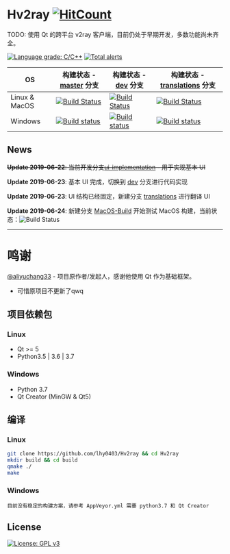 # Hv2ray [![HitCount](http://hits.dwyl.io/lhy0403/Hv2ray.svg)](http://hits.dwyl.io/lhy0403/Hv2ray)

TODO: 使用 Qt 的跨平台 v2ray 客户端，目前仍处于早期开发，多数功能尚未齐全。

[![Language grade: C/C++](https://img.shields.io/lgtm/grade/cpp/g/lhy0403/Hv2ray.svg?logo=lgtm&logoWidth=18)](https://lgtm.com/projects/g/lhy0403/Hv2ray/context:cpp) [![Total alerts](https://img.shields.io/lgtm/alerts/g/lhy0403/Hv2ray.svg?logo=lgtm&logoWidth=18)](https://lgtm.com/projects/g/lhy0403/Hv2ray/alerts/)

| OS            | 构建状态 - [master](https://github.com/lhy0403/Hv2ray/tree/master) 分支 | 构建状态 - [dev](https://github.com/lhy0403/Hv2ray/tree/dev) 分支 | 构建状态 - [translations](https://github.com/lhy0403/Hv2ray/tree/translations) 分支 |
| ------------- | ------------------------------------------------------------ | ------------------------------------------------------------ | ------------------------------------------------------------ |
| Linux & MacOS | [![Build Status](https://travis-ci.com/lhy0403/Hv2ray.svg?branch=master)](https://travis-ci.com/lhy0403/Hv2ray) | [![Build Status](https://travis-ci.com/lhy0403/Hv2ray.svg?branch=dev)](https://travis-ci.com/lhy0403/Hv2ray) | [![Build Status](https://travis-ci.com/lhy0403/Hv2ray.svg?branch=translations)](https://travis-ci.com/lhy0403/Hv2ray) |
| Windows       | [![Build status](https://ci.appveyor.com/api/projects/status/ml51d2s41pqmfgme/branch/master?svg=true)](https://ci.appveyor.com/project/lhy0403/hv2ray/branch/master) | [![Build status](https://ci.appveyor.com/api/projects/status/ml51d2s41pqmfgme/branch/dev?svg=true)](https://ci.appveyor.com/project/lhy0403/hv2ray/branch/dev) | [![Build status](https://ci.appveyor.com/api/projects/status/ml51d2s41pqmfgme/branch/translations?svg=true)](https://ci.appveyor.com/project/lhy0403/hv2ray/branch/translations) |

## News
~~**Update 2019-06-22**: 当前开发分支[ui-implementation](https://github.com/lhy0403/Hv2ray/tree/ui-implementation) - 用于实现基本 UI~~

**Update 2019-06-23**: 基本 UI 完成，切换到 [dev](https://github.com/lhy0403/Hv2ray/tree/dev) 分支进行代码实现

**Update 2019-06-23**: UI 结构已经固定，新建分支 [translations](https://github.com/lhy0403/Hv2ray/tree/translations) 进行翻译 UI

**Update 2019-06-24**: 新建分支 [MacOS-Build](https://github.com/lhy0403/Hv2ray/tree/MacOS-Build) 开始测试 MacOS 构建，当前状态：![Build Status](https://travis-ci.com/lhy0403/Hv2ray.svg?branch=MacOS-Build)

---------


# 鸣谢
[@aliyuchang33](https://github.com/aliyuchang33) - 项目原作者/发起人，感谢他使用 Qt 作为基础框架。 
 - 可惜原项目不更新了qwq

## 项目依赖包
### Linux
- Qt >= 5
- Python3.5 | 3.6 | 3.7
### Windows 
- Python 3.7
- Qt Creator (MinGW & Qt5)

## 编译
### Linux
```bash
git clone https://github.com/lhy0403/Hv2ray && cd Hv2ray
mkdir build && cd build
qmake ./
make
```
### Windows
`目前没有稳定的构建方案，请参考 AppVeyor.yml 需要 python3.7 和 Qt Creator`

## License

[![License: GPL v3](https://img.shields.io/badge/License-GPL%20v3-blue.svg)](https://www.gnu.org/licenses/gpl-3.0)
